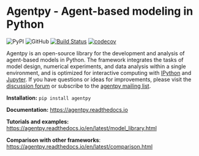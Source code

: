 # Agentpy - Agent-based modeling in Python

![PyPI](https://img.shields.io/pypi/v/agentpy)
![GitHub](https://img.shields.io/github/license/joelforamitti/agentpy)
[![Build Status](https://travis-ci.com/JoelForamitti/agentpy.svg?branch=master)](https://travis-ci.com/JoelForamitti/agentpy)
[![codecov](https://codecov.io/gh/JoelForamitti/agentpy/branch/master/graph/badge.svg?token=NTW99HNGB0)](https://codecov.io/gh/JoelForamitti/agentpy)

Agentpy is an open-source library for the development and analysis of agent-based models in Python. 
The framework integrates the tasks of model design, numerical experiments, 
and data analysis within a single environment, and is optimized for interactive computing 
with [IPython](http://ipython.org/) and [Jupyter](https://jupyter.org/). If
you have questions or ideas for improvements, please visit the 
[discussion forum](https://github.com/JoelForamitti/agentpy/discussions)
or subscribe to the [agentpy mailing list](https://groups.google.com/g/agentpy).

**Installation:** `pip install agentpy`

**Documentation:** https://agentpy.readthedocs.io

**Tutorials and examples:** https://agentpy.readthedocs.io/en/latest/model_library.html

**Comparison with other frameworks**: https://agentpy.readthedocs.io/en/latest/comparison.html



